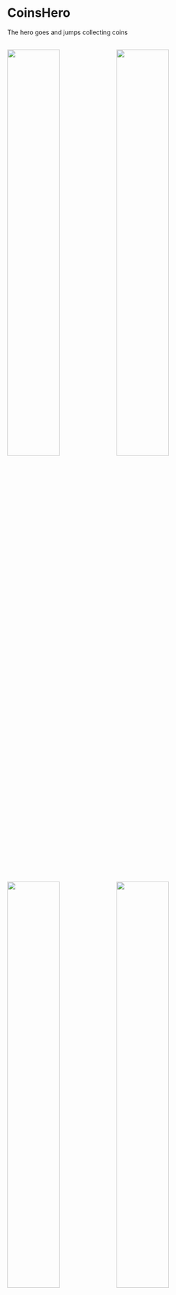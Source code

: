 # CoinsHero


The hero goes and jumps collecting coins

<br />
<img src="https://github.com/user-attachments/assets/940ec535-700a-4fb8-9c19-4fb58e3ab475" width = 48.8%>
<img src = "https://github.com/user-attachments/assets/c1776338-7940-48e7-9612-72cf80ec4476" width = 48.8%>
<img src = "https://github.com/user-attachments/assets/68152ebc-4bf1-4172-ab39-b9590143c96d" width = 48.8%>
<img src = "https://github.com/user-attachments/assets/efec063e-274e-4f2e-b07e-ca78a69d7791" width = 48.8%>







